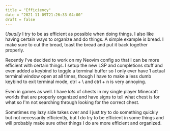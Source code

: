 ```yaml
---
title = "Efficiency"
date = "2021-11-09T21:26:33-04:00"
draft = false
---
```


*Usually* I try to be as efficient as possible when doing things. I also
like having certain ways to organize and do things. A simple example is bread.
I make sure to cut the bread, toast the bread and put it back together properly.

Recently I've decided to work on my Neovim config so that I can be more efficient
with certain things. I setup the new LSP and completions stuff and even added a keybind
to toggle a terminal buffer so I only ever have 1 actual terminal window open at all times,
though I have to make a less dumb keybind to exit terminal mode, ctrl + \ and ctrl + n is
very annoying.

Even in games as well. I have *lots* of chests in my single player Minecraft worlds that
are properly organized and have signs to tell what chest is for what so I'm not searching
through looking for the correct chest.

Sometimes my lazy side takes over and I just try to do something quickly but not necessarily
efficiently, but I do try to be efficient in some things and will probably make sure other
things I do are more efficient and organized.

